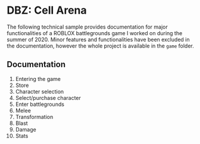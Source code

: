 # DBZ: Cell Arena

The following technical sample provides documentation for major functionalities of a ROBLOX battlegrounds game I worked on during the summer of 2020. Minor features and functionalities have been excluded in the documentation, however the whole project is available in the `game` folder.

## Documentation

1. Entering the game
2. Store
3. Character selection
4. Select/purchase character
5. Enter battlegrounds
6. Melee
7. Transformation
8. Blast
9. Damage
10. Stats
